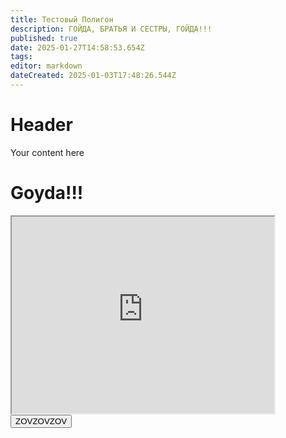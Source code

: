 ```yaml
---
title: Тестовый Полигон
description: ГОЙДА, БРАТЬЯ И СЕСТРЫ, ГОЙДА!!!
published: true
date: 2025-01-27T14:58:53.654Z
tags: 
editor: markdown
dateCreated: 2025-01-03T17:48:26.544Z
---
```


# Header
Your content here
<!DOCTYPE html>
<body>
  <h1 class="interesting-shit">Goyda!!!</h1>
 <iframe width="420" height="315"
src="https://www.youtube.com/embed/tgbNymZ7vqY">
</iframe> 
<button onclick="copyButton" onclick>
  ZOVZOVZOV
</button>
</body>